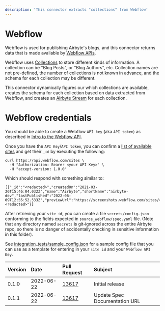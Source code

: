 ```yaml
---
description: 'This connector extracts "collections" from Webflow'
---
```


# Webflow

Webflow is used for publishing Airbyte's blogs, and this connector returns data that is made available by [Webflow APIs](https://developers.webflow.com/). 

Webflow uses [Collections](https://developers.webflow.com/#collections) to store different kinds of information. A collection can be "Blog Posts", or "Blog Authors", etc. Collection names are not pre-defined, the number of collections is not known in advance, and the schema for each collection may be different. 

This connector dynamically figures our which collections are available, creates the schema for each collection based on data extracted from Webflow, and creates an [Airbyte Stream](https://docs.airbyte.com/connector-development/cdk-python/full-refresh-stream/) for each collection. 

# Webflow credentials
You should be able to create a Webflow  `API key` (aka `API token`) as described in [Intro to the Webflow API](https://university.webflow.com/lesson/intro-to-the-webflow-api). 

Once you have the `API Key`/`API token`, you can confirm a [list of available sites](https://developers.webflow.com/#sites) and get their `_id` by executing the following:

```
curl https://api.webflow.com/sites \
  -H "Authorization: Bearer <your API Key>" \
  -H "accept-version: 1.0.0"
```

Which should respond with something similar to:

```
[{"_id":"<redacted>","createdOn":"2021-03-26T15:46:04.032Z","name":"Airbyte","shortName":"airbyte-dev","lastPublished":"2022-06-09T12:55:52.533Z","previewUrl":"https://screenshots.webflow.com/sites/<redacted>","timezone":"America/Los_Angeles","database":"<redacted>"}]
```

After retrieving your `site id`, you can create a file `secrets/config.json` conforming to the fields expected in `source_webflow/spec.yaml` file.
(Note that any directory named `secrets` is git-ignored across the entire Airbyte repo, so there is no danger of accidentally checking in sensitive information in this folder).

See [integration_tests/sample_config.json](https://github.com/airbytehq/airbyte/blob/master/airbyte-integrations/connectors/source-webflow/integration_tests/sample_config.json) for a sample config file that you can use as a template for entering in your `site id` and your `Webflow API Key`. 

| Version | Date | Pull Request | Subject |
| :--- | :--- | :--- | :--- |
| 0.1.0 | 2022-06-22 | [13617](https://github.com/airbytehq/airbyte/pull/13617) | Initial release |
| 0.1.1 | 2022-06-22 | [13617](https://github.com/airbytehq/airbyte/pull/13617) | Update Spec Documentation URL |


